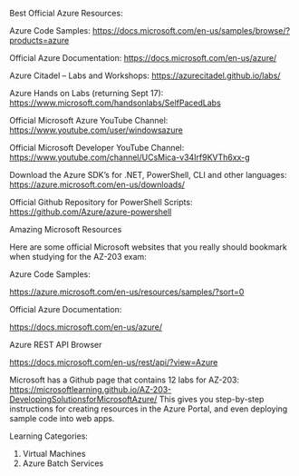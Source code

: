 Best Official Azure Resources:

Azure Code Samples: https://docs.microsoft.com/en-us/samples/browse/?products=azure

Official Azure Documentation: https://docs.microsoft.com/en-us/azure/

Azure Citadel – Labs and Workshops: https://azurecitadel.github.io/labs/

Azure Hands on Labs (returning Sept 17): https://www.microsoft.com/handsonlabs/SelfPacedLabs

Official Microsoft Azure YouTube Channel: https://www.youtube.com/user/windowsazure

Official Microsoft Developer YouTube Channel: https://www.youtube.com/channel/UCsMica-v34Irf9KVTh6xx-g

Download the Azure SDK’s for .NET, PowerShell, CLI and other languages: https://azure.microsoft.com/en-us/downloads/

Official Github Repository for PowerShell Scripts: https://github.com/Azure/azure-powershell


Amazing Microsoft Resources

Here are some official Microsoft websites that you really should bookmark when studying for the AZ-203 exam:


Azure Code Samples:

https://azure.microsoft.com/en-us/resources/samples/?sort=0


Official Azure Documentation:

https://docs.microsoft.com/en-us/azure/


Azure REST API Browser

https://docs.microsoft.com/en-us/rest/api/?view=Azure


Microsoft has a Github page that contains 12 labs for AZ-203:
https://microsoftlearning.github.io/AZ-203-DevelopingSolutionsforMicrosoftAzure/
This gives you step-by-step instructions for creating resources in the Azure Portal, and even deploying sample code into web apps.


Learning Categories:
1. Virtual Machines
2. Azure Batch Services